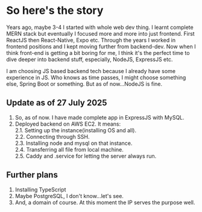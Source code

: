 # So here's the story

Years ago, maybe 3-4 I started with whole web dev thing. I learnt complete MERN stack but eventually I focused more and more into just frontend. First ReactJS then React-Native, Expo etc. Through the years I worked in frontend positions and I kept moving further from backend-dev. Now when I think front-end is getting a bit boring for me, I think it's the perfect time to dive deeper into backend stuff, especially, NodeJS, ExpressJS etc. 

I am choosing JS based backend tech because I already have some experience in JS. Who knows as time passes, I might choose something else, Spring Boot or something. But as of now...NodeJS is fine.

## Update as of 27 July 2025
1. So, as of now. I have made complete app in ExpressJS with MySQL.
2. Deployed backend on AWS EC2. It means:
    <br/>
    2.1. Setting up the instance(installing OS and all).<br/>
    2.2. Connecting through SSH.<br/>
    2.3. Installing node and mysql on that instance.<br/>
    2.4. Transferring all file from local machine.<br/>
    2.5. Caddy and .service for letting the server always run.

## Further plans
1. Installing TypeScript
2. Maybe PostgreSQL, I don't know...let's see.
3. And, a domain of course. At this moment the IP serves the purpose well.
